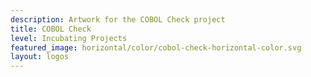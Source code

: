```yaml
---
description: Artwork for the COBOL Check project
title: COBOL Check
level: Incubating Projects
featured_image: horizontal/color/cobol-check-horizontal-color.svg
layout: logos
---
```

